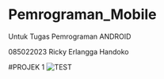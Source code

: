 # Pemrograman_Mobile
 Untuk Tugas Pemrograman ANDROID


   085022023
   Ricky Erlangga Handoko

 #PROJEK 1
 ![TEST](https://github.com/rozalyne/Pemrograman_Mobile/assets/67235972/c4e22462-e348-4403-8e97-89b2a0dde367)
